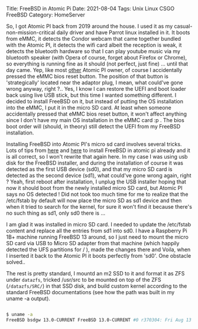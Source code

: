 Title: FreeBSD in Atomic Pi
Date: 2021-08-04
Tags: Unix Linux CSGO FreeBSD
Category: HomeServer

So, I got Atomic PI back from 2019 around the house. I used it as my casual-non-mission-critical daily driver and have Parrot linux installed in it. It boots from eMMC, it detects the Condor webcam that came together bundled with the Atomic PI, it detects the wifi card albeit the reception is weak, it detects the bluetooth  hardware so that I can play youtube music via my bluetooth speaker (with Opera of course, forget about Firefox or Chrome), so everything is running fine as it should (not perfect, just fine) ... until that day came. Yep, like most [other](https://dlidirect.com/community/champ/forums/1778-atomic-pi-user-forum/topics/18140-don-t-hit-that-reset-button) Atomic PI owner, of course I accidentally pressed the eMMC bios reset button. The position of that button is 'strategically' located near the adaptor plug, I mean, what could've gone wrong anyway, right ?.. Yes, I know I can restore the UEFI and boot loader back using live USB stick, but this time  I wanted something different. I decided to install FreeBSD on it, but instead of putting the OS installation into the eMMC, I put it in the micro SD card. At least when someone accidentally pressed that eMMC bios reset button, it won't affect anything since I don't have my main OS installation in the eMMC card :p . The bios boot order will (should, in theory) still detect the UEFI from my FreeBSD installation.

Installing FreeBSD into Atomic PI's micro sd card involves several tricks. Lots of tips from [here](https://famicoman.com/2019/06/04/installing-freebsd-12-on-the-atomic-pi/) and [here](https://programmingmiscellany.wordpress.com/2020/04/16/freebsd-on-an-atomic-pi/) to install FreeBSD in atomic pi already and it is all correct, so I won't rewrite that again here. In my case I was using usb disk for the FreeBSD installer, and during the installation of course it was detected as the first USB device (sd0), and that my micro SD card is detected as the second device (sd1), what could've gone wrong again, right ? Yeah, first reboot after installation, I unplug the USB installer hoping that now it should boot from the newly installed micro SD card, but Atomic PI says no OS detected ! Did not took too much time for me to realize that the /etc/fstab by default will now place the micro SD as sd1 device and then when it tried to search for the kernel, for sure it won't find it because there's no such thing as sd1, only sd0 there is ... 

I am glad it was installed in micro SD card. I needed to update the /etc/fstab content and replace all the entries from sd1 into sd0. I have a Raspberry Pi 1B+ machine running FreeBSD 13 around, so I just need to mount the micro SD card via USB to Micro SD adapter from that machine (which happily detected the UFS partitions for / ), made the changes there and Voila, when I inserted it back to the Atomic PI it boots perfectly from 'sd0'. One obstacle solved.. 

The rest is pretty standard, I mountd an m2 SSD to it and format it as ZFS under `datazfs`, tricked /usr/src to be mounted on top of the ZFS (`/datazfs/SRC/`) in that SSD disk, and build custom kernel according to the standard FreeBSD documentations (see how the path was built in my uname -a output).

```bash

$ uname -a
FreeBSD bsdgw 13.0-CURRENT FreeBSD 13.0-CURRENT #0 r370304: Fri Aug 13 14:17:22 WIB 2021 root@bsdgw:/usr/obj/datazfs/SRCSYS/amd64.amd64/sys/THEPRASOJOS  amd64

```

